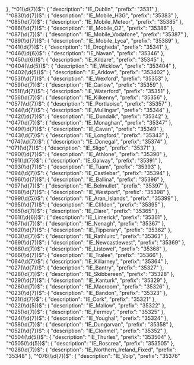  },
           "^01(\\d{7})$": {
              "description": "IE_Dublin",
               "prefix": "3531"
           },
           "^083(\\d{7})$": {
               "description": "IE_Mobile_H3G",
               "prefix": "35383"
           },
           "^085(\\d{7})$": {
               "description": "IE_Mobile_Meteor",
               "prefix": "35385"
           },
           "^086(\\d{7})$": {
               "description": "IE_Mobile_O2",
               "prefix": "35386"
           },
           "^087(\\d{7})$": {
               "description": "IE_Mobile_Vodafone",
               "prefix": "35387"
           },
           "^089(\\d{7})$": {
               "description": "IE_Mobile_Lyca",
               "prefix": "35389"
           },
           "^041(\\d{7})$": {
               "description": "IE_Drogheda",
               "prefix": "35341"
           },
           "^046(\\d{6})$": {
               "description": "IE_Navan",
               "prefix": "35346"
           },
           "^045(\\d{6})$": {
               "description": "IE_Kildare",
               "prefix": "35345"
           },
           "^0404(\\d{5})$": {
               "description": "IE_Wicklow",
               "prefix": "353404"
           },
           "^0402(\\d{5})$": {
               "description": "IE_Arklow",
               "prefix": "353402"
           },
           "^053(\\d{7})$": {
               "description": "IE_Wexford",
               "prefix": "35353"
           },
           "^059(\\d{7})$": {
               "description": "IE_Carlow",
               "prefix": "35359"
           },
           "^051(\\d{7})$": {
               "description": "IE_Waterford",
               "prefix": "35351"
           },
           "^056(\\d{7})$": {
               "description": "IE_Kilkenny",
               "prefix": "35356"
           },
           "^057(\\d{7})$": {
               "description": "IE_Portlaoise",
               "prefix": "35357"
           },
           "^044(\\d{7})$": {
               "description": "IE_Mullingar",
               "prefix": "35344"
           },
           "^042(\\d{7})$": {
               "description": "IE_Dundalk",
               "prefix": "35342"
           },
           "^047(\\d{7})$": {
               "description": "IE_Monaghan",
               "prefix": "35347"
           },
           "^049(\\d{7})$": {
               "description": "IE_Cavan",
               "prefix": "35349"
           },
           "^043(\\d{7})$": {
               "description": "IE_Longford",
               "prefix": "35343"
           },
           "^074(\\d{7})$": {
               "description": "IE_Donegal",
               "prefix": "35374"
           },
           "^071(\\d{7})$": {
               "description": "IE_Sligo",
               "prefix": "35371"
           },
           "^090(\\d{7})$": {
               "description": "IE_Athlone",
               "prefix": "35390"
           },
           "^091(\\d{7})$": {
               "description": "IE_Galway",
               "prefix": "35391"
           },
           "^093(\\d{7})$": {
               "description": "IE_Tuam",
               "prefix": "35393"
           },
           "^094(\\d{7})$": {
               "description": "IE_Castlebar",
               "prefix": "35394"
           },
           "^096(\\d{7})$": {
               "description": "IE_Ballina",
               "prefix": "35396"
           },
           "^097(\\d{7})$": {
               "description": "IE_Belmullet",
               "prefix": "35397"
           },
           "^098(\\d{7})$": {
               "description": "IE_Westport",
               "prefix": "35398"
           },
           "^099(\\d{5})$": {
               "description": "IE_Aran_Islands",
               "prefix": "35399"
           },
           "^095(\\d{7})$": {
               "description": "IE_Clifden",
               "prefix": "35395"
           },
           "^065(\\d{7})$": {
               "description": "IE_Clare",
               "prefix": "35365"
           },
           "^061(\\d{6})$": {
               "description": "IE_Limerick",
               "prefix": "35361"
           },
           "^067(\\d{7})$": {
               "description": "IE_Nenagh",
               "prefix": "35367"
           },
           "^062(\\d{7})$": {
               "description": "IE_Tipperary",
               "prefix": "35362"
           },
           "^063(\\d{7})$": {
               "description": "IE_Rathluirc",
               "prefix": "35363"
           },
           "^069(\\d{7})$": {
               "description": "IE_Newcastlewest",
               "prefix": "35369"
           },
           "^068(\\d{7})$": {
               "description": "IE_Listowel",
               "prefix": "35368"
           },
           "^066(\\d{7})$": {
               "description": "IE_Tralee",
               "prefix": "35366"
           },
           "^064(\\d{7})$": {
               "description": "IE_Killarney",
               "prefix": "35364"
           },
           "^027(\\d{7})$": {
               "description": "IE_Bantry",
               "prefix": "35327"
           },
           "^028(\\d{7})$": {
               "description": "IE_Skibbereen",
               "prefix": "35328"
           },
           "^029(\\d{7})$": {
               "description": "IE_Kanturk",
               "prefix": "35329"
           },
           "^026(\\d{7})$": {
               "description": "IE_Macroom",
               "prefix": "35326"
           },
           "^023(\\d{7})$": {
               "description": "IE_Bandon",
               "prefix": "35323"
           },
           "^021(\\d{7})$": {
               "description": "IE_Cork",
               "prefix": "35321"
           },
           "^022(\\d{5})$": {
               "description": "IE_Mallow",
               "prefix": "35322"
           },
           "^025(\\d{7})$": {
               "description": "IE_Fermoy",
               "prefix": "35325"
           },
           "^024(\\d{7})$": {
               "description": "IE_Youghal",
               "prefix": "35324"
           },
           "^058(\\d{7})$": {
               "description": "IE_Dungarvan",
               "prefix": "35358"
           },
           "^052(\\d{7})$": {
               "description": "IE_Clonmel",
               "prefix": "35352"
           },
           "^0504(\\d{5})$": {
               "description": "IE_Thurles",
               "prefix": "353504"
           },
           "^0505(\\d{5})$": {
               "description": "IE_Roscrea",
               "prefix": "353505"
           },
           "^028(\\d{7})$": {
               "description": "IE_Northern_Ireland_Fixed",
               "prefix": "35348"
           },
           "^076(\\d{7})$": {
               "description": "IE_Voip",
               "prefix": "35376"
